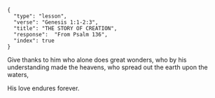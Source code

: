 ```
{
  "type": "lesson",
  "verse": "Genesis 1:1-2:3",
  "title": "THE STORY OF CREATION",
  "response":  "From Psalm 136",
  "index": true
}
```

Give thanks to him who alone does
great wonders, who by his
understanding made the heavens, who
spread out the earth upon the waters,

His love endures forever.
